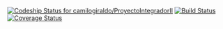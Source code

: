 [ ![Codeship Status for camilogiraldo/ProyectoIntegradorII](https://codeship.com/projects/e9286eb0-cb31-0132-b746-0ab4e5d2e01d/status?branch=master)](https://codeship.com/projects/75686)
[![Build Status](https://travis-ci.org/camilogiraldo/ProyectoIntegradorII.svg?branch=master)](https://travis-ci.org/camilogiraldo/ProyectoIntegradorII)
[![Coverage Status](https://coveralls.io/repos/camilogiraldo/ProyectoIntegradorII/badge.svg)](https://coveralls.io/r/camilogiraldo/ProyectoIntegradorII)
